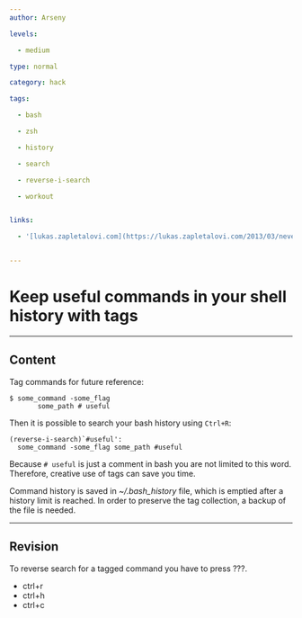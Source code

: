 ```yaml
---
author: Arseny

levels:

  - medium

type: normal

category: hack

tags:

  - bash

  - zsh

  - history

  - search

  - reverse-i-search

  - workout


links:

  - '[lukas.zapletalovi.com](https://lukas.zapletalovi.com/2013/03/never-lost-your-bash-history-again.html){website}'


---
```


# Keep useful commands in your shell history with tags

---
## Content

Tag commands for future reference:
```
$ some_command -some_flag
       some_path # useful
```

Then it is possible to search your bash history using `Ctrl+R`:

```text
(reverse-i-search)`#useful': 
  some_command -some_flag some_path #useful 
```

Because `# useful` is just a comment in bash you are not limited to this word. Therefore, creative use of tags can save you time. 

Command history is saved in *~/.bash_history* file, which is emptied after a history limit is reached. In order to preserve the tag collection, a backup of the file is needed.

---
## Revision

To reverse search for a tagged command you have to press ???.


* ctrl+r
* ctrl+h
* ctrl+c

